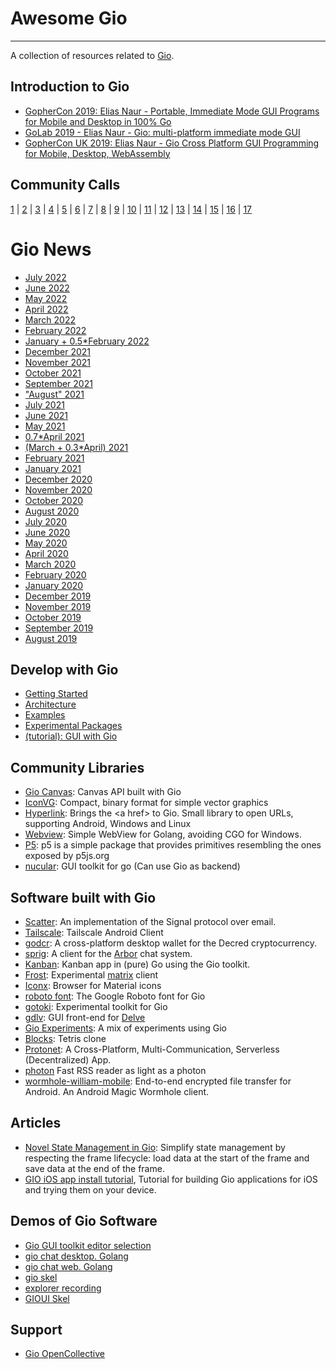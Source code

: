 # Awesome Gio
---
A collection of resources related to [Gio](https://gioui.org/).

## Introduction to Gio
* [GopherCon 2019: Elias Naur - Portable, Immediate Mode GUI Programs for Mobile and Desktop in 100% Go](https://www.youtube.com/watch?v=9D6eWP4peYM)
* [GoLab 2019 - Elias Naur - Gio: multi-platform immediate mode GUI](https://www.youtube.com/watch?v=DJLpRDSVxbc)
* [GopherCon UK 2019: Elias Naur - Gio Cross Platform GUI Programming for Mobile, Desktop, WebAssembly](https://www.youtube.com/watch?v=PxnL3-Sex3o)

## Community Calls
[1](https://www.youtube.com/watch?v=4qiHYE81nIE) |
[2](https://www.youtube.com/watch?v=zC-qffC7sz8) |
[3](https://www.youtube.com/watch?v=iD1ckwkqMuI) |
[4](https://www.youtube.com/watch?v=-LIbXfuzfS0) |
[5](https://www.youtube.com/watch?v=qK7eoSTckLg) |
[6](https://www.youtube.com/watch?v=X3-F22PWqKc) |
[7](https://www.youtube.com/watch?v=qVNucOG6gqM) |
[8](https://www.youtube.com/watch?v=DPhkfAJFDoI) |
[9](https://www.youtube.com/watch?v=fokSSaz3mbs) |
[10](https://www.youtube.com/watch?v=grLXZiTNBm8) |
[11](https://www.youtube.com/watch?v=HC4Cg78l-9U) |
[12](https://www.youtube.com/watch?v=tfVeijp_Btc) |
[13](https://www.youtube.com/watch?v=iwF0ntmC-g8) |
[14](https://www.youtube.com/watch?v=vbq865xTt-c) |
[15](https://www.youtube.com/watch?v=FOY4vhUoikU) |
[16](https://www.youtube.com/watch?v=qeAB5W2atKY) |
[17](https://www.youtube.com/watch?v=1g5bKeTouX4)

# Gio News
* [July 2022](https://gioui.org/news/2022-07)
* [June 2022](https://gioui.org/news/2022-06)
* [May 2022](https://lists.sr.ht/~eliasnaur/gio/%3CCAFcc3FSPjM%3DKcEa2AmR6qkQP-YMVsR-huerDkwwT0ZXoJ7gshQ%40mail.gmail.com%3E)
* [April 2022](https://lists.sr.ht/~eliasnaur/gio/%3CCAFcc3FQo1q%2BcBd3Y6H_e%3DRvodcHnNW8Je6FHz4vqsQ7Nu1Oghg%40mail.gmail.com%3E)
* [March 2022](https://lists.sr.ht/~eliasnaur/gio/%3CCAFcc3FSwzPb5BvoLK4sUgRFvUMcBk1_h3RqbmHVWceCRFLYs9Q%40mail.gmail.com%3E)
* [February 2022](https://lists.sr.ht/~eliasnaur/gio/%3CCAFcc3FQPxxZOFFT-66s8eT5KM5%2BBAX4Wf-QwsK4h79X%2BAwBFCA%40mail.gmail.com%3E)
* [January + 0.5*February 2022](https://lists.sr.ht/~eliasnaur/gio/%3CCAFcc3FSWbqzHkWpzsOBLD9J3GmDgD5S6wO6ZqVoRKLq41GkObQ%40mail.gmail.com%3E)
* [December 2021](https://lists.sr.ht/~eliasnaur/gio/%3CCAFcc3FR0ELue8DRipJS_Cq_QcBkS4r%2Bm0ZVqfuRQxEKpetPssg%40mail.gmail.com%3E)
* [November 2021](https://lists.sr.ht/~eliasnaur/gio/%3CCAFcc3FTTjYQew%2BHXzOF-OoABrS47MK8Sf_qDFedubwjEbibbig%40mail.gmail.com%3E)
* [October 2021](https://lists.sr.ht/~eliasnaur/gio/%3CCAFcc3FRcn-3TJ3N0JTSBfv1F61WJSSmjbmN5mwvRX98ChghVqA%40mail.gmail.com%3E)
* [September 2021](https://lists.sr.ht/~eliasnaur/gio/%3CCAFcc3FQOmXb8i%3DvAZA3emTw%2BDUn5YJO4WUQQeVFzVY-zfGcgXg%40mail.gmail.com%3E)
* ["August" 2021](https://lists.sr.ht/~eliasnaur/gio/%3CCAFcc3FQHP6EkPF-6Csorv6ZQHc_TbeVr7BtbzLXK%3DjpY3_OHqg%40mail.gmail.com%3E)
* [July 2021](https://lists.sr.ht/~eliasnaur/gio/%3CCAFcc3FQF-z258qsHJko1WLhtK3P1Vp_5uAjHibfyMY60ULW1vw%40mail.gmail.com%3E)
* [June 2021](https://lists.sr.ht/~eliasnaur/gio/%3CCAFcc3FRPnW9X6vTQLbadsdKOCwb1HM5yd3M8%2BLcAs7wubAET0A%40mail.gmail.com%3E)
* [May 2021](https://lists.sr.ht/~eliasnaur/gio/%3CCAFcc3FTyqMKofES7L3kC-OjhkqkgVtbHsN4TMb6fws%3DOUKACAA%40mail.gmail.com%3E)
* [0.7*April 2021](https://lists.sr.ht/~eliasnaur/gio/%3CCAFcc3FTTjuwpgvDtH8OxJ4bRP3x8-M9pLcA73_skWeJK4GTqog%40mail.gmail.com%3E)
* [(March + 0.3*April) 2021](https://lists.sr.ht/~eliasnaur/gio/%3CCAFcc3FQcXKpmbvOodi5VE6MnwDRHdGs0KpDmjLjFgwetY7KeUw%40mail.gmail.com%3E)
* [February 2021](https://lists.sr.ht/~eliasnaur/gio/%3CCAFcc3FTw42ZiMtrb-CeEyKcK%3DfqRFPu4ABydsQ93_Bi%2BXU%3DJqA%40mail.gmail.com%3E)
* [January 2021](https://lists.sr.ht/~eliasnaur/gio/%3CCAFcc3FTeOFa%3D%3D9CuuRFBpHLVS8VDUJeggvsq3EpXHvmgq1zc3Q%40mail.gmail.com%3E)
* [December 2020](https://lists.sr.ht/~eliasnaur/gio/%3CCAFcc3FT9ckTfnMF4hjKim7o_q2u8-f_ZatmKyWO7%2BBUgpaTf4A%40mail.gmail.com%3E)
* [November 2020](https://lists.sr.ht/~eliasnaur/gio/%3CCAFcc3FQKcL_-6AEK%3DQ7c-z_X29Tm_d4QpYWjdr2_P2P1HA2wFQ%40mail.gmail.com%3E)
* [October 2020](https://lists.sr.ht/~eliasnaur/gio/%3CC6BDPG4TNM10.2GO1LJH3EF83E%40vendetta%3E)
* [August 2020](https://lists.sr.ht/~eliasnaur/gio/%3CC4N9ZSRB761J.EGVHQQ5EHCJM%40themachine%3E)
* [July 2020](https://lists.sr.ht/~eliasnaur/gio/%3CC3WYH51C7KE8.ZWWSUFA02DZY%40themachine%3E)
* [June 2020](https://lists.sr.ht/~eliasnaur/gio/%3CC391UI3QW1VH.3IPCN4GELYV54%40themachine%3E)
* [May 2020](https://lists.sr.ht/~eliasnaur/gio/%3CC2HUGIUUAE0K.7BXV54XYE05I%40themachine%3E)
* [April 2020](https://lists.sr.ht/~eliasnaur/gio/%3CC1SDKC261IN4.3TN8HT3WHK1OK%40testmac%3E)
* [March 2020](https://lists.sr.ht/~eliasnaur/gio/%3CC11X6PPMHM9C.1YULATSWV7AL0%40testmac%3E)
* [February 2020](https://lists.sr.ht/~eliasnaur/gio/%3CC0CEVJ4DUL7J.3O0FATZ46ILQ6%40toolbox%3E)
* [January 2020](https://lists.sr.ht/~eliasnaur/gio/%3CBZMX52GW66KW.PH0XPNFWMU3I%40testmac%3E)
* [December 2019](https://lists.sr.ht/~eliasnaur/gio/%3CBYWLTWTU8MFC.1OHQHYPX3TM5A%40testmac%3E)
* [November 2019](https://lists.sr.ht/~eliasnaur/gio/%3CBY8SBB0RKDHU.1X0F4L2DGUBMB%40toolbox%3E)
* [October 2019](https://lists.sr.ht/~eliasnaur/gio/%3CBXFS2E6WPR6G.2F1JS1VYEW3P9%40testmac%3E)
* [September 2019](https://lists.sr.ht/~eliasnaur/gio/%3CBWQBMYQFDKDP.2B69M881AOXFX%40toolbox%3E)
* [August 2019](https://lists.sr.ht/~eliasnaur/gio/%3CCAMAFT9VHD_8N92k1bKvR4ambpcnZD8WAqryKmtHR7kUNYgJoMw%40mail.gmail.com%3E)

## Develop with Gio
* [Getting Started](https://gioui.org/#getting-started)
* [Architecture](https://gioui.org/doc/architecture)
* [Examples](https://pkg.go.dev/gioui.org/example)
* [Experimental Packages](https://git.sr.ht/~whereswaldon/gio-x)
* [(tutorial): GUI with Gio](https://jonegil.github.io/gui-with-gio/)

## Community Libraries
* [Gio Canvas](https://github.com/ajstarks/giocanvas): Canvas API built with Gio
* [IconVG](https://github.com/reactivego/ivg): Compact, binary format for simple vector graphics
* [Hyperlink](https://github.com/inkeliz/giohyperlink): Brings the \<a href\> to Gio. Small library to open URLs, supporting Android, Windows and Linux
* [Webview](https://github.com/inkeliz/gowebview): Simple WebView for Golang, avoiding CGO for Windows.
* [P5](https://github.com/go-p5/p5): p5 is a simple package that provides primitives resembling the ones exposed by p5js.org
* [nucular](https://github.com/aarzilli/nucular): GUI toolkit for go (Can use Gio as backend)

## Software built with Gio
* [Scatter](https://scatter.im/): An implementation of the Signal protocol over email.
* [Tailscale](https://github.com/tailscale/tailscale-android): Tailscale Android Client
* [godcr](https://github.com/planetdecred/godcr): A cross-platform desktop wallet for the Decred cryptocurrency.
* [sprig](https://git.sr.ht/~whereswaldon/sprig): A client for the [Arbor](https://arbor.chat) chat system.
* [Kanban](https://git.sr.ht/~jackmordaunt/kanban): Kanban app in (pure) Go using the Gio toolkit.
* [Frost](https://git.sr.ht/~f4814n/frost): Experimental [matrix](https://matrix.org/) client
* [Iconx](https://git.sr.ht/~pierrec/giox/tree/main/item/cmd/iconx): Browser for Material icons
* [roboto font](https://git.sr.ht/~pierrec/roboto): The Google Roboto font for Gio
* [gotoki](https://git.sr.ht/~pierrec/gotoki): Experimental toolkit for Gio
* [gdlv](https://github.com/aarzilli/gdlv): GUI front-end for [Delve](https://github.com/go-delve/delve)
* [Gio Experiments](https://github.com/egonelbre/expgio): A mix of experiments using Gio
* [Blocks](https://github.com/pierrec/games): Tetris clone
* [Protonet](https://github.com/mearaj/protonet): A Cross-Platform, Multi-Communication, Serverless (Decentralized) App.
* [photon](https://git.sr.ht/~ghost08/photon) Fast RSS reader as light as a photon
* [wormhole-william-mobile](https://github.com/psanford/wormhole-william-mobile): End-to-end encrypted file transfer for Android. An Android Magic Wormhole client.

## Articles
* [Novel State Management in Gio](https://jackmordaunt.srht.site/post/novel-state-management-in-gio/): Simplify state management by respecting the frame lifecycle: load data at the start of the frame and save data at the end of the frame.
* [GIO iOS app install tutorial](https://github.com/chmike/gioiostutorial), Tutorial for building Gio applications for iOS and trying them on your device.

## Demos of Gio Software
* [Gio GUI toolkit editor selection](https://www.youtube.com/watch?v=M2lY94WdcIs)
* [gio chat desktop. Golang](https://www.youtube.com/watch?v=bhtZ2yrnmmM)
* [gio chat web. Golang](https://www.youtube.com/watch?v=F4JjnHHMUDc)
* [gio skel](https://www.youtube.com/watch?v=eKAYunl39RI)
* [explorer recording](https://www.youtube.com/watch?v=Xl18CWijs4k)
* [GIOUI Skel](https://www.youtube.com/watch?v=6Ud-GddXwqU)
 
## Support
* [Gio OpenCollective](https://opencollective.com/gioui)
